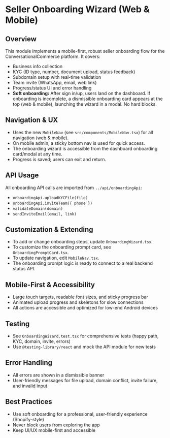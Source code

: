 # Seller Onboarding Wizard (Web & Mobile)

## Overview

This module implements a mobile-first, robust seller onboarding flow for the ConversationalCommerce platform. It covers:

- Business info collection
- KYC (ID type, number, document upload, status feedback)
- Subdomain setup with real-time validation
- Team invite (WhatsApp, email, web link)
- Progress/status UI and error handling
- **Soft onboarding:** After sign in/up, users land on the dashboard. If onboarding is incomplete, a dismissible onboarding card appears at the top (web & mobile), launching the wizard in a modal. No hard blocks.

## Navigation & UX

- Uses the new `MobileNav` (see `src/components/MobileNav.tsx`) for all navigation (web & mobile).
- On mobile admin, a sticky bottom nav is used for quick access.
- The onboarding wizard is accessible from the dashboard onboarding card/modal at any time.
- Progress is saved; users can exit and return.

## API Usage

All onboarding API calls are imported from `../api/onboardingApi`:

- `onboardingApi.uploadKYCFile(file)`
- `onboardingApi.inviteTeam({ phone })`
- `validateDomain(domain)`
- `sendInviteEmail(email, link)`

## Customization & Extending

- To add or change onboarding steps, update `OnboardingWizard.tsx`.
- To customize the onboarding prompt card, see `OnboardingPromptCard.tsx`.
- To update navigation, edit `MobileNav.tsx`.
- The onboarding prompt logic is ready to connect to a real backend status API.

## Mobile-First & Accessibility

- Large touch targets, readable font sizes, and sticky progress bar
- Animated upload progress and skeletons for slow connections
- All actions are accessible and optimized for low-end Android devices

## Testing

- See `OnboardingWizard.test.tsx` for comprehensive tests (happy path, KYC, domain, invite, errors)
- Use `@testing-library/react` and mock the API module for new tests

## Error Handling

- All errors are shown in a dismissible banner
- User-friendly messages for file upload, domain conflict, invite failure, and invalid input

## Best Practices

- Use soft onboarding for a professional, user-friendly experience (Shopify-style)
- Never block users from exploring the app
- Keep UI/UX mobile-first and accessible
